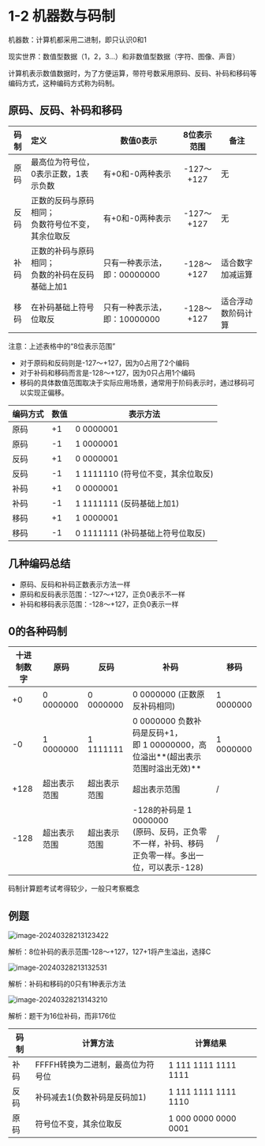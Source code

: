 # 1-2 机器数与码制

机器数：计算机都采用二进制，即只认识0和1

现实世界：数值型数据（1，2，3...）和非数值型数据（字符、图像、声音）



计算机表示数值数据时，为了方便运算，带符号数采用原码、反码、补码和移码等编码方式，这种编码方式称为码制。

## 原码、反码、补码和移码

| 码制 | 定义                                                  | 数值0表示                    | 8位表示范围 | 备注               |
| :--: | :---------------------------------------------------- | ---------------------------- | :---------: | ------------------ |
| 原码 | 最高位为符号位，0表示正数，1表示负数                  | 有+0和-0两种表示             | -127～+127  | 无                 |
| 反码 | 正数的反码与原码相同；<br/>负数符号位不变，其余位取反 | 有+0和-0两种表示             | -127～+127  | 无                 |
| 补码 | 正数的补码与原码相同；<br/>负数的补码在反码基础上加1  | 只有一种表示法，即：00000000 | -128～+127  | 适合数字加减运算   |
| 移码 | 在补码基础上符号位取反                                | 只有一种表示法，即：10000000 | -128～+127  | 适合浮动数阶码计算 |

注意：上述表格中的“8位表示范围”

- 对于原码和反码则是-127～+127，因为0占用了2个编码
- 对于补码和移码而言是-128～+127，因为0只占用1个编码
- 移码的具体数值范围取决于实际应用场景，通常用于阶码表示时，通过移码可以实现正偏移。

| 编码方式 | 数值 | 表示方法                           |
| -------- | ---- | ---------------------------------- |
| 原码     | +1   | 0 0000001                          |
| 原码     | -1   | 1 0000001                          |
| 反码     | +1   | 0 0000001                          |
| 反码     | -1   | 1 1111110 (符号位不变，其余位取反) |
| 补码     | +1   | 0 0000001                          |
| 补码     | -1   | 1 1111111 (反码基础上加1)          |
| 移码     | +1   | 1 0000001                          |
| 移码     | -1   | 0 1111111 (补码基础上符号位取反)   |

## 几种编码总结

- 原码、反码和补码正数表示方法一样
- 原码和反码表示范围：-127～+127，正负0表示不一样
- 补码和移码表示范围：-128～+127，正负0表示一样

## 0的各种码制

| 十进制数字 | 原码         | 反码         | 补码                                                         | 移码      |
| ---------- | ------------ | ------------ | ------------------------------------------------------------ | --------- |
| +0         | 0 0000000    | 0 0000000    | 0 0000000 (正数原反补码相同)                                 | 1 0000000 |
| -0         | 1 0000000    | 1 1111111    | 0 0000000 负数补码是反码+1，<br/>即 1 00000000，高位溢出**(超出表示范围时溢出无效)** | 1 0000000 |
| +128       | 超出表示范围 | 超出表示范围 | 超出表示范围                                                 | /         |
| -128       | 超出表示范围 | 超出表示范围 | -128的补码是 1 0000000<br/>(原码、反码，正负零不一样，补码、移码正负零一样。多出一位，可以表示-128) | /         |

码制计算题考试考得较少，一般只考察概念

## 例题

![image-20240328213123422](https://img.yatjay.top/md/image-20240328213123422.png)

解析：8位补码的表示范围-128～+127，127+1将产生溢出，选择C

![image-20240328213132531](https://img.yatjay.top/md/image-20240328213132531.png)

解析：补码和移码的0只有1种表示方法

![image-20240328213143210](https://img.yatjay.top/md/image-20240328213143210.png)

解析：题干为16位补码，而非176位

| 码制 | 计算方法                          | 计算结果             |
| ---- | --------------------------------- | -------------------- |
| 补码 | FFFFH转换为二进制，最高位为符号位 | 1 111 1111 1111 1111 |
| 反码 | 补码减去1(负数补码是反码加1)      | 1 111 1111 1111 1110 |
| 原码 | 符号位不变，其余位取反            | 1 000 0000 0000 0001 |

